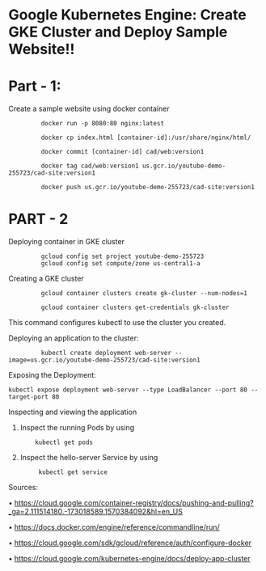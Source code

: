 Google Kubernetes Engine: Create GKE Cluster and Deploy Sample Website!!
========================================================================
Part - 1:
=======
Create a sample website using docker container

             docker run -p 8080:80 nginx:latest

             docker cp index.html [container-id]:/usr/share/nginx/html/

             docker commit [container-id] cad/web:version1

             docker tag cad/web:version1 us.gcr.io/youtube-demo-255723/cad-site:version1

             docker push us.gcr.io/youtube-demo-255723/cad-site:version1

PART - 2
=======
Deploying container in GKE cluster

             gcloud config set project youtube-demo-255723
             gcloud config set compute/zone us-central1-a

Creating a GKE cluster

             gcloud container clusters create gk-cluster --num-nodes=1
 
             gcloud container clusters get-credentials gk-cluster
 
  This command configures kubectl to use the cluster you created.

Deploying an application to the cluster:

             kubectl create deployment web-server --image=us.gcr.io/youtube-demo-255723/cad-site:version1

Exposing the Deployment:

 ``kubectl expose deployment web-server --type LoadBalancer --port 80 --target-port 80``

Inspecting and viewing the application
 1. Inspect the running Pods by using
 
            kubectl get pods
 2. Inspect the hello-server Service by using 
 
             kubectl get service

Sources:

 • https://cloud.google.com/container-registry/docs/pushing-and-pulling?_ga=2.111514180.-173018589.1570384092&hl=en_US

 • https://docs.docker.com/engine/reference/commandline/run/

 • https://cloud.google.com/sdk/gcloud/reference/auth/configure-docker

 • https://cloud.google.com/kubernetes-engine/docs/deploy-app-cluster
